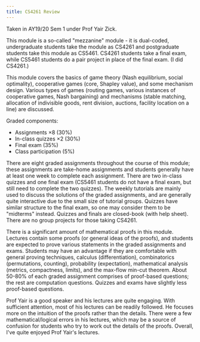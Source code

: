 ```yaml
---
title: CS4261 Review
---
```


Taken in AY19/20 Sem 1 under Prof Yair Zick.

This module is a so-called "mezzanine" module - it is dual-coded, undergraduate students take the module as CS4261 and postgraduate students take this module as CS5461.  CS4261 students take a final exam, while CS5461 students do a pair project in place of the final exam.  (I did CS4261.)

This module covers the basics of game theory (Nash equilibrium, social optimality), cooperative games (core, Shapley value), and some mechanism design.  Various types of games (routing games, various instances of cooperative games, Nash bargaining) and mechanisms (stable matching, allocation of indivisible goods, rent division, auctions, facility location on a line) are discussed.

Graded components:
- Assignments ×8 (30%)
- In-class quizzes ×2 (30%)
- Final exam (35%)
- Class participation (5%)

There are eight graded assignments throughout the course of this module; these assignments are take-home assignments and students generally have at least one week to complete each assignment.  There are two in-class quizzes and one final exam (CS5461 students do not have a final exam, but still need to complete the two quizzes).  The weekly tutorials are mainly used to discuss the solutions of the graded assignments, and are generally quite interactive due to the small size of tutorial groups.  Quizzes have similar structure to the final exam, so one may consider them to be "midterms" instead.  Quizzes and finals are closed-book (with help sheet).  There are no group projects for those taking CS4261.

There is a significant amount of mathematical proofs in this module.  Lectures contain some proofs (or general ideas of the proofs), and students are expected to prove various statements in the graded assignments and exams.  Students may have an advantage if they are comfortable with general proving techniques, calculus (differentiation), combinatorics (permutations, counting), probability (expectation), mathematical analysis (metrics, compactness, limits), and the max-flow min-cut theorem.  About 50-80% of each graded assignment comprises of proof-based questions; the rest are computation questions.  Quizzes and exams have slightly less proof-based questions.

Prof Yair is a good speaker and his lectures are quite engaging.  With sufficient attention, most of his lectures can be readily followed.  He focuses more on the intuition of the proofs rather than the details.  There were a few mathematical/logical errors in his lectures, which may be a source of confusion for students who try to work out the details of the proofs.  Overall, I've quite enjoyed Prof Yair's lectures.